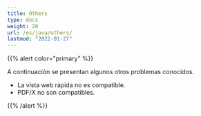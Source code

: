 ```yaml
---
title: Others
type: docs
weight: 20
url: /es/java/others/
lastmod: "2022-01-27"
---
```


{{% alert color="primary" %}}

A continuación se presentan algunos otros problemas conocidos.

- La vista web rápida no es compatible.
- PDF/X no son compatibles.

{{% /alert %}}
